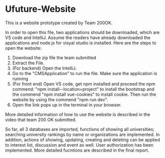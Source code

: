 # Ufuture-Website
This is a website prototype created by Team 200OK.

In order to open this file, two applications should be downloaded, which are VS code and IntelliJ. Assume the readers have already downloaded the applications and node.js for visyal studio is installed. 
Here are the steps to open the website: 
1. Download the zip file the team submitted
2. Extract the File.
3. (For backend) Open the IntelliJ.
4. Go to the "CMSApplication" to run the file. Make sure the application is running 
5. (For front end) Open VS code, get npm installed and proceed the npm commend: "npm install--location=project" to install  the bootstrap and the commend "npm install vue-cookies" to install cookie. Then run the website by using the commend "npm run dev".
6. Open the link pops up in the terminal in your browser. 

More detailed information of how to use the website is described in the video that team 200 OK submitted.

So far, all 3 databases are imported, functions of showing all universities; searching university rankings by name or organizations are implemented. In addition, actions of showing, updating, creating and deleting can be applied to interest list, discussion and event as well. User authorization has been implemented. More detailed fucntions are described in the final report.


